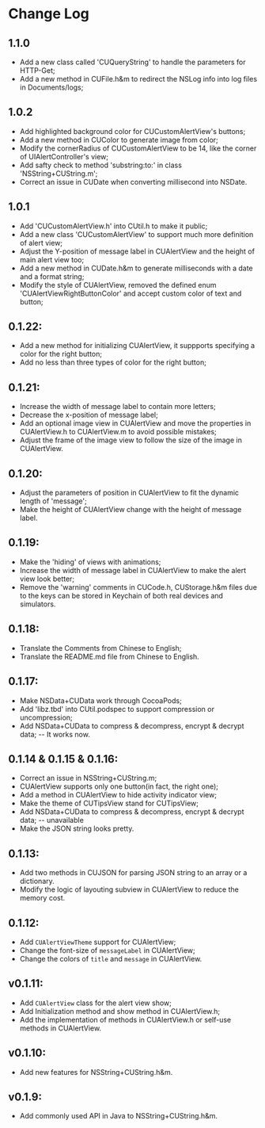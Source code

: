 # Change Log

## 1.1.0

- Add a new class called 'CUQueryString' to handle the parameters for HTTP-Get;
- Add a new method in CUFile.h&m to redirect the NSLog info into log files in Documents/logs;

## 1.0.2

- Add highlighted background color for CUCustomAlertView's buttons;
- Add a new method in CUColor to generate image from color;
- Modify the cornerRadius of CUCustomAlertView to be 14, like the corner of UIAlertController's view;
- Add safty check to method 'substring:to:' in class 'NSString+CUString.m';
- Correct an issue in CUDate when converting millisecond into NSDate.

## 1.0.1

- Add 'CUCustomAlertView.h' into CUtil.h to make it public;
- Add a new class 'CUCustomAlertView' to support much more definition of alert view;
- Adjust the Y-position of message label in CUAlertView and the height of main alert view too;
- Add a new method in CUDate.h&m to generate milliseconds with a date and a format string;
- Modify the style of CUAlertView, removed the defined enum 'CUAlertViewRightButtonColor' and accept custom color of text and button;

## 0.1.22:

- Add a new method for initializing CUAlertView, it suppports specifying a color for the right button;
- Add no less than three types of color for the right button;

## 0.1.21:

- Increase the width of message label to contain more letters;
- Decrease the x-position of message label;
- Add an optional image view in CUAlertView and move the properties in CUAlertView.h to CUAlertView.m to avoid possible mistakes;
- Adjust the frame of the image view to follow the size of the image in CUAlertView.

## 0.1.20:

- Adjust the parameters of position in CUAlertView to fit the dynamic length of 'message';
- Make the height of CUAlertView change with the height of message label.

## 0.1.19:

- Make the 'hiding' of views with animations;
- Increase the width of message label in CUAlertView to make the alert view look better;
- Remove the 'warning' comments in CUCode.h, CUStorage.h&m files due to the keys can be stored in Keychain of both real devices and simulators.

## 0.1.18:

- Translate the Comments from Chinese to English;
- Translate the README.md file from Chinese to English.

## 0.1.17:

- Make NSData+CUData work through CocoaPods;
- Add 'libz.tbd' into CUtil.podspec to support compression or uncompression;
- Add NSData+CUData to compress & decompress, encrypt & decrypt data; -- It works now.

## 0.1.14 & 0.1.15 & 0.1.16:

- Correct an issue in NSString+CUString.m;
- CUAlertView supports only one button(in fact, the right one);
- Add a method in CUAlertView to hide activity indicator view;
- Make the theme of CUTipsView stand for CUTipsView;
- Add NSData+CUData to compress & decompress, encrypt & decrypt data; -- unavailable
- Make the JSON string looks pretty.

## 0.1.13:

- Add two methods in CUJSON for parsing JSON string to an array or a dictionary.
- Modify the logic of layouting subview in CUAlertView to reduce the memory cost.

## 0.1.12:

- Add `CUAlertViewTheme` support for CUAlertView;
- Change the font-size of `messageLabel` in CUAlertView;
- Change the colors of `title` and `message` in CUAlertView.

## v0.1.11:

- Add `CUAlertView` class for the alert view show;
- Add Initialization method and show method in CUAlertView.h;
- Add the implementation of methods in CUAlertView.h or self-use methods in CUAlertView.

## v0.1.10:

- Add new features for NSString+CUString.h&m.

## v0.1.9:

- Add commonly used API in Java to NSString+CUString.h&m.
